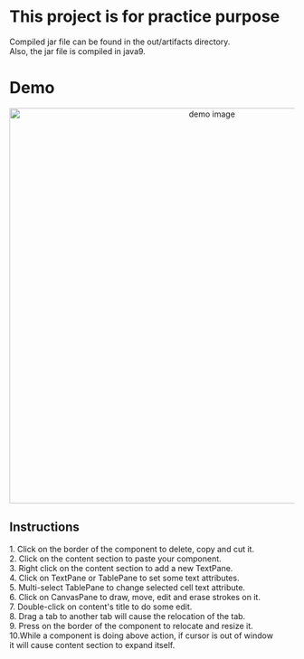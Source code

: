 # This project is for practice purpose
Compiled jar file can be found in the out/artifacts directory. <br />
Also, the jar file is compiled in java9. <br />

<h1>Demo</h1>
<p align="center">
  <img src="https://i.imgur.com/xMX9via.png" width="700" title="demo image">
</p>

<h2>Instructions</h2>
<p>
      1. Click on the border of the component to delete, copy and cut it.<br/>
      2. Click on the content section to paste your component.<br/>
      3. Right click on the content section to add a new TextPane.<br/>
      4. Click on TextPane or TablePane to set some text attributes.<br/>
      5. Multi-select TablePane to change selected cell text attribute.<br/>
      6. Click on CanvasPane to draw, move, edit and erase strokes on it.<br/>
      7. Double-click on content's title to do some edit.<br/>
      8. Drag a tab to another tab will cause the relocation of the tab.<br/>
      9. Press on the border of the component to relocate and resize it.<br/>
      10.While a component is doing above action, if cursor is out of window<br/>
      it will cause content section to expand itself.<br/>
</p>
